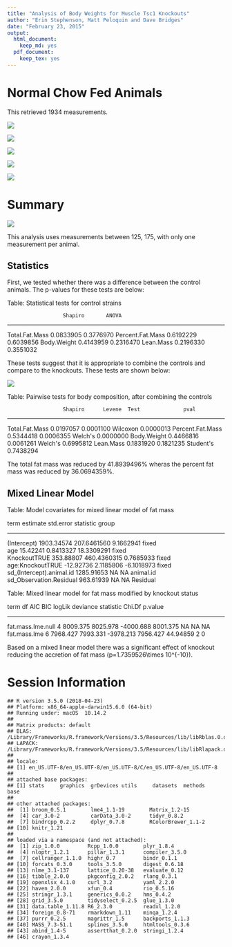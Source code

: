 ```yaml
---
title: "Analysis of Body Weights for Muscle Tsc1 Knockouts"
author: "Erin Stephenson, Matt Peloquin and Dave Bridges"
date: "February 23, 2015"
output:
  html_document:
    keep_md: yes
  pdf_document:
    keep_tex: yes
---
```





# Normal Chow Fed Animals



This retrieved 1934 measurements.

![](figures/scatterplot-Body-weight-1.png)<!-- -->

![](figures/scatterplot-lean-mass-1.png)<!-- -->

![](figures/scatterplot-fat-mass-1.png)<!-- -->

![](figures/scatterplot-fat-mass-weekly-1.png)<!-- -->

![](figures/scatterplot-lean-mass-weekly-1.png)<!-- -->

# Summary

![](figures/summary-1.png)<!-- -->

This analysis uses measurements between 125, 175, with only one measurement per animal.

## Statistics

First, we tested whether there was a difference between the control animals.  The p-values for these tests are below:


Table: Statistical tests for control strains

                      Shapiro       ANOVA
-----------------  ----------  ----------
Total.Fat.Mass      0.0833905   0.3776970
Percent.Fat.Mass    0.6192229   0.6039856
Body.Weight         0.4143959   0.2316470
Lean.Mass           0.2196330   0.3551032

These tests suggest that it is appropriate to combine the controls and compare to the knockouts.  These tests are shown below:

![](figures/ko-statistics-1.png)<!-- -->

Table: Pairwise tests for body composition, after combining the controls

                      Shapiro      Levene  Test              pval
-----------------  ----------  ----------  ----------  ----------
Total.Fat.Mass      0.0197057   0.0001100  Wilcoxon     0.0000013
Percent.Fat.Mass    0.5344418   0.0006355  Welch's      0.0000000
Body.Weight         0.4466816   0.0061261  Welch's      0.6995812
Lean.Mass           0.1831920   0.1821235  Student's    0.7438294

The total fat mass was reduced by 41.8939496% wheras the percent fat mass was reduced by 36.0694359%.

## Mixed Linear Model


Table: Model covariates for mixed linear model of fat mass

term                          estimate     std.error    statistic  group     
-------------------------  -----------  ------------  -----------  ----------
(Intercept)                 1903.34574   207.6461560    9.1662941  fixed     
age                           15.42241     0.8413327   18.3309291  fixed     
KnockoutTRUE                 353.88807   460.4360315    0.7685933  fixed     
age:KnockoutTRUE             -12.92736     2.1185806   -6.1018973  fixed     
sd_(Intercept).animal.id    1285.91653            NA           NA  animal.id 
sd_Observation.Residual      963.61939            NA           NA  Residual  



Table: Mixed linear model for fat mass modified by knockout status

term                 df        AIC        BIC      logLik   deviance   statistic   Chi.Df   p.value
------------------  ---  ---------  ---------  ----------  ---------  ----------  -------  --------
fat.mass.lme.null     4   8009.375   8025.978   -4000.688   8001.375          NA       NA        NA
fat.mass.lme          6   7968.427   7993.331   -3978.213   7956.427    44.94859        2         0

Based on a mixed linear model there was a significant effect of knockout reducing the accretion of fat mass (p=1.7359526\times 10^{-10}).

# Session Information

```
## R version 3.5.0 (2018-04-23)
## Platform: x86_64-apple-darwin15.6.0 (64-bit)
## Running under: macOS  10.14.2
## 
## Matrix products: default
## BLAS: /Library/Frameworks/R.framework/Versions/3.5/Resources/lib/libRblas.0.dylib
## LAPACK: /Library/Frameworks/R.framework/Versions/3.5/Resources/lib/libRlapack.dylib
## 
## locale:
## [1] en_US.UTF-8/en_US.UTF-8/en_US.UTF-8/C/en_US.UTF-8/en_US.UTF-8
## 
## attached base packages:
## [1] stats     graphics  grDevices utils     datasets  methods   base     
## 
## other attached packages:
##  [1] broom_0.5.1        lme4_1.1-19        Matrix_1.2-15     
##  [4] car_3.0-2          carData_3.0-2      tidyr_0.8.2       
##  [7] bindrcpp_0.2.2     dplyr_0.7.8        RColorBrewer_1.1-2
## [10] knitr_1.21        
## 
## loaded via a namespace (and not attached):
##  [1] zip_1.0.0         Rcpp_1.0.0        plyr_1.8.4       
##  [4] nloptr_1.2.1      pillar_1.3.1      compiler_3.5.0   
##  [7] cellranger_1.1.0  highr_0.7         bindr_0.1.1      
## [10] forcats_0.3.0     tools_3.5.0       digest_0.6.18    
## [13] nlme_3.1-137      lattice_0.20-38   evaluate_0.12    
## [16] tibble_2.0.0      pkgconfig_2.0.2   rlang_0.3.1      
## [19] openxlsx_4.1.0    curl_3.2          yaml_2.2.0       
## [22] haven_2.0.0       xfun_0.4          rio_0.5.16       
## [25] stringr_1.3.1     generics_0.0.2    hms_0.4.2        
## [28] grid_3.5.0        tidyselect_0.2.5  glue_1.3.0       
## [31] data.table_1.11.8 R6_2.3.0          readxl_1.2.0     
## [34] foreign_0.8-71    rmarkdown_1.11    minqa_1.2.4      
## [37] purrr_0.2.5       magrittr_1.5      backports_1.1.3  
## [40] MASS_7.3-51.1     splines_3.5.0     htmltools_0.3.6  
## [43] abind_1.4-5       assertthat_0.2.0  stringi_1.2.4    
## [46] crayon_1.3.4
```
